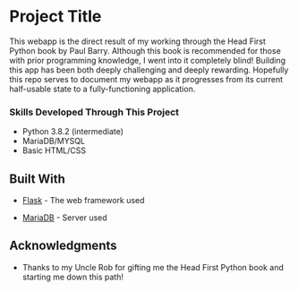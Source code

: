 # Project Title



This webapp is the direct result of my working through the Head First Python book by Paul Barry. Although this book is recommended for those with prior programming knowledge, I went into it completely blind! Building this app has been both deeply challenging and deeply rewarding. Hopefully this repo serves to document my webapp as it progresses from its current half-usable state to a fully-functioning application. 



### Skills Developed Through This Project



* Python 3.8.2 (intermediate)
* MariaDB/MYSQL
* Basic HTML/CSS



## Built With



* [Flask](https://flask.palletsprojects.com/en/1.1.x/) - The web framework used

* [MariaDB](https://mariadb.org/) - Server used



## Acknowledgments



* Thanks to my Uncle Rob for gifting me the Head First Python book and starting me down this path!


